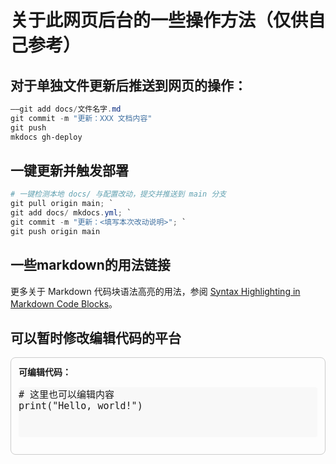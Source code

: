 # 关于此网页后台的一些操作方法（仅供自己参考）

## 对于单独文件更新后推送到网页的操作：
```powershell
——git add docs/文件名字.md
git commit -m "更新：XXX 文档内容"
git push
mkdocs gh-deploy
```


## 一键更新并触发部署
```powershell
# 一键检测本地 docs/ 与配置改动，提交并推送到 main 分支
git pull origin main; `
git add docs/ mkdocs.yml; `
git commit -m "更新：<填写本次改动说明>"; `
git push origin main
```

## 一些markdown的用法链接
更多关于 Markdown 代码块语法高亮的用法，参阅 [Syntax Highlighting in Markdown Code Blocks](https://elischei.com/syntax-highlighting-in-markdown-code-blocks/)。

## 可以暂时修改编辑代码的平台
<div style="border:1px solid #ccc; border-radius:8px; padding:12px; margin:10px 0;">
  <b>可编辑代码：</b><br>
  <pre contenteditable="true" style="width:100%; min-height:80px; font-family:monospace; font-size:15px; background:#f8f8f8; border-radius:4px;"># 这里也可以编辑内容
print("Hello, world!")
  </pre>
</div>
